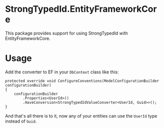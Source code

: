 # StrongTypedId.EntityFrameworkCore

This package provides support for using StrongTypedId with EntityFrameworkCore.

# Usage

Add the converter to EF in your `DbContext` class like this:

```
protected override void ConfigureConventions(ModelConfigurationBuilder configurationBuilder)
{
	configurationBuilder
		.Properties<UserId>()
		.HaveConversion<StrongTypedIdValueConverter<UserId, Guid>>();
}
```

And that's all there is to it, now any of your entities can use the `UserId` type instead of `Guid`.